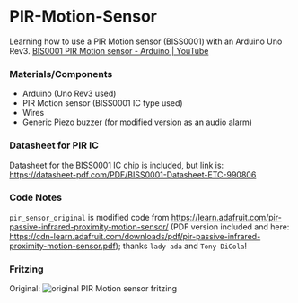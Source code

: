 # PIR-Motion-Sensor
Learning how to use a PIR Motion sensor (BISS0001) with an Arduino Uno Rev3.
[BIS0001 PIR Motion sensor - Arduino | YouTube](https://www.youtube.com/watch?v=OfII7iY5S7A)

### Materials/Components
- Arduino (Uno Rev3 used)
- PIR Motion sensor (BISS0001 IC type used)
- Wires
- Generic Piezo buzzer (for modified version as an audio alarm)

### Datasheet for PIR IC
Datasheet for the BISS0001 IC chip is included, but link is: https://datasheet-pdf.com/PDF/BISS0001-Datasheet-ETC-990806

### Code Notes
`pir_sensor_original` is modified code from https://learn.adafruit.com/pir-passive-infrared-proximity-motion-sensor/ (PDF version included and here: https://cdn-learn.adafruit.com/downloads/pdf/pir-passive-infrared-proximity-motion-sensor.pdf); thanks `lady ada` and `Tony DiCola`!

### Fritzing
Original: ![original PIR Motion sensor fritzing](https://user-images.githubusercontent.com/115848968/223010617-062b6e08-7660-4d50-b427-2d8c75b99b49.png)
